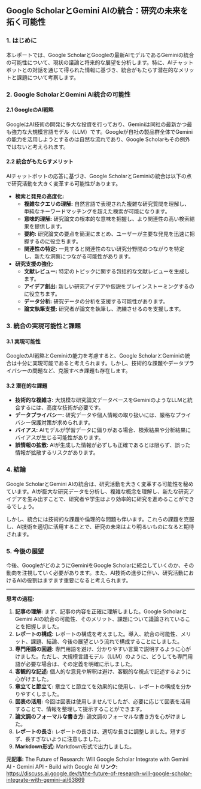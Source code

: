 ## Google ScholarとGemini AIの統合：研究の未来を拓く可能性

### 1. はじめに

本レポートでは、Google ScholarとGoogleの最新AIモデルであるGeminiの統合の可能性について、現状の議論と将来的な展望を分析します。特に、AIチャットボットとの対話を通じて得られた情報に基づき、統合がもたらす潜在的なメリットと課題について考察します。

### 2. Google ScholarとGemini AI統合の可能性

#### 2.1 GoogleのAI戦略

GoogleはAI技術の開発に多大な投資を行っており、Geminiは同社の最新かつ最も強力な大規模言語モデル（LLM）です。Googleが自社の製品群全体でGeminiの能力を活用しようとするのは自然な流れであり、Google Scholarもその例外ではないと考えられます。

#### 2.2 統合がもたらすメリット

AIチャットボットの応答に基づき、Google ScholarとGeminiの統合は以下の点で研究活動を大きく変革する可能性があります。

*   **検索と発見の高度化:**
    *   **複雑なクエリの理解:** 自然言語で表現された複雑な研究質問を理解し、単純なキーワードマッチングを超えた検索が可能になります。
    *   **意味的理解:** 研究論文の根本的な意味を把握し、より関連性の高い検索結果を提供します。
    *   **要約:** 研究論文の要点を簡潔にまとめ、ユーザーが主要な発見を迅速に把握するのに役立ちます。
    *   **関連性の特定:** 一見すると関連性のない研究分野間のつながりを特定し、新たな洞察につながる可能性があります。
*   **研究支援の強化:**
    *   **文献レビュー:** 特定のトピックに関する包括的な文献レビューを生成します。
    *   **アイデア創出:** 新しい研究アイデアや仮説をブレインストーミングするのに役立ちます。
    *   **データ分析:** 研究データの分析を支援する可能性があります。
    *   **論文執筆支援:** 研究者が論文を執筆し、洗練させるのを支援します。

### 3. 統合の実現可能性と課題

#### 3.1 実現可能性

GoogleのAI戦略とGeminiの能力を考慮すると、Google ScholarとGeminiの統合は十分に実現可能であると考えられます。しかし、技術的な課題やデータプライバシーの問題など、克服すべき課題も存在します。

#### 3.2 潜在的な課題

*   **技術的な複雑さ:** 大規模な研究論文データベースをGeminiのようなLLMと統合するには、高度な技術が必要です。
*   **データプライバシー:** 研究データや個人情報の取り扱いには、厳格なプライバシー保護対策が求められます。
*   **バイアス:** AIモデルが学習データに偏りがある場合、検索結果や分析結果にバイアスが生じる可能性があります。
*   **誤情報の拡散:** AIが生成した情報が必ずしも正確であるとは限らず、誤った情報が拡散するリスクがあります。

### 4. 結論

Google ScholarとGemini AIの統合は、研究活動を大きく変革する可能性を秘めています。AIが膨大な研究データを分析し、複雑な概念を理解し、新たな研究アイデアを生み出すことで、研究者や学生はより効率的に研究を進めることができるでしょう。

しかし、統合には技術的な課題や倫理的な問題も伴います。これらの課題を克服し、AI技術を適切に活用することで、研究の未来はより明るいものになると期待されます。

### 5. 今後の展望

今後、GoogleがどのようにGeminiをGoogle Scholarに統合していくのか、その動向を注視していく必要があります。また、AI技術の進歩に伴い、研究活動におけるAIの役割はますます重要になると考えられます。

---

**思考の過程:**

1.  **記事の理解:** まず、記事の内容を正確に理解しました。Google ScholarとGemini AIの統合の可能性、そのメリット、課題について議論されていることを把握しました。
2.  **レポートの構成:** レポートの構成を考えました。導入、統合の可能性、メリット、課題、結論、今後の展望という流れで構成することにしました。
3.  **専門用語の回避:** 専門用語を避け、分かりやすい言葉で説明するように心がけました。ただし、大規模言語モデル（LLM）のように、どうしても専門用語が必要な場合は、その定義を明確に示しました。
4.  **客観的な記述:** 個人的な意見や解釈は避け、客観的な視点で記述するように心がけました。
5.  **章立てと節立て:** 章立てと節立てを効果的に使用し、レポートの構成を分かりやすくしました。
6.  **図表の活用:** 今回は図表は使用しませんでしたが、必要に応じて図表を活用することで、情報を整理して提示することができます。
7.  **論文調のフォーマルな書き方:** 論文調のフォーマルな書き方を心がけました。
8.  **レポートの長さ:** レポートの長さは、適切な長さに調整しました。短すぎず、長すぎないように注意しました。
9.  **Markdown形式:** Markdown形式で出力しました。


**元記事:** The Future of Research: Will Google Scholar Integrate with Gemini AI - Gemini API - Build with Google AI
**リンク:** https://discuss.ai.google.dev/t/the-future-of-research-will-google-scholar-integrate-with-gemini-ai/63869